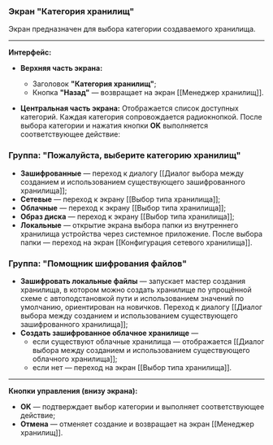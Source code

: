 ### Экран "Категория хранилищ"

Экран предназначен для выбора категории создаваемого хранилища.

---

**Интерфейс:**

- **Верхняя часть экрана:**
  - Заголовок **"Категория хранилищ"**;
  - Кнопка **"Назад"** — возвращает на экран [[Менеджер хранилищ]].

- **Центральная часть экрана:**
  Отображается список доступных категорий. Каждая категория сопровождается радиокнопкой. После выбора категории и нажатия кнопки **OK** выполняется соответствующее действие:
  
### Группа: "Пожалуйста, выберите категорию хранилищ"

  - **Зашифрованные** — переход к диалогу [[Диалог выбора между созданием и использованием существующего зашифрованного хранилища]];
  - **Сетевые** — переход к экрану [[Выбор типа хранилища]];
  - **Облачные** — переход к экрану [[Выбор типа хранилища]];
  - **Образ диска** — переход к экрану [[Выбор типа хранилища]];
  - **Локальные** — открытие экрана выбора папки из внутреннего хранилища устройства через системное приложение. После выбора папки — переход на экран [[Конфигурация сетевого хранилища]].

### Группа: "Помощник шифрования файлов"

  - **Зашифровать локальные файлы** — запускает мастер создания хранилища, в котором можно создать хранилище по упрощённой схеме с автоподстановкой пути и использованием значений по умолчанию, ориентирован на новичков. Переход к диалогу [[Диалог выбора между созданием и использованием существующего зашифрованного хранилища]];
  - **Создать зашифрованное облачное хранилище** —  
    - если существуют облачные хранилища — отображается [[Диалог выбора между созданием и использованием существующего облачного хранилища]];
    - если нет — переход на экран [[Выбор типа хранилища]].

---

**Кнопки управления (внизу экрана):**

- **OK** — подтверждает выбор категории и выполняет соответствующее действие;
- **Отмена** — отменяет создание и возвращает на экран [[Менеджер хранилищ]].
